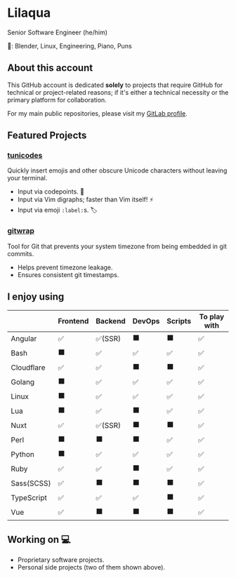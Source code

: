 # Lilaqua

Senior Software Engineer (he/him)

💜: Blender, Linux, Engineering, Piano, Puns

## About this account

This GitHub account is dedicated **solely** to projects that
require GitHub for technical or project-related reasons;
if it's either a technical necessity or the
primary platform for collaboration.

For my main public repositories, please visit my [GitLab profile][main_git_account].

[main_git_account]: https://gitlab.com/lilaqua

## Featured Projects

### [tunicodes][tunicodes_project]

Quickly insert emojis and other obscure Unicode characters without leaving your terminal.

- Input via codepoints. 🎯
- Input via Vim digraphs; faster than Vim itself! ⚡
- Input via emoji `:label:`s. 🏷️

[tunicodes_project]: https://gitlab.com/lilaqua/tunicodes

### [gitwrap][gitwrap_project]

Tool for Git that prevents your system timezone from being embedded in git commits.

- Helps prevent timezone leakage.
- Ensures consistent git timestamps.

[gitwrap_project]: https://gitlab.com/lilaqua/gitwrap

## I enjoy using

|            |Frontend    |Backend     |DevOps      |Scripts      |To play with|
|------------|------------|------------|------------|-------------|------------|
| Angular    | ✅         | ✅(SSR)    | ⬛         | ⬛          | ✅         |
| Bash       | ⬛         | ✅         | ✅         | ✅          | ✅         |
| Cloudflare | ✅         | ✅         | ⬛         | ⬛          | ✅         |
| Golang     | ⬛         | ✅         | ✅         | ✅          | ✅         |
| Linux      | ⬛         | ✅         | ✅         | ✅          | ✅         |
| Lua        | ⬛         | ✅         | ⬛         | ✅          | ✅         |
| Nuxt       | ✅         | ✅(SSR)    | ⬛         | ⬛          | ✅         |
| Perl       | ⬛         | ⬛         | ⬛         | ✅          | ✅         |
| Python     | ⬛         | ✅         | ✅         | ✅          | ✅         |
| Ruby       | ✅         | ✅         | ⬛         | ✅          | ✅         |
| Sass(SCSS) | ✅         | ⬛         | ⬛         | ⬛          | ✅         |
| TypeScript | ✅         | ✅         | ✅         | ⬛          | ✅         |
| Vue        | ✅         | ⬛         | ⬛         | ⬛          | ✅         |

## Working on 💻

- Proprietary software projects.
- Personal side projects (two of them shown above).
